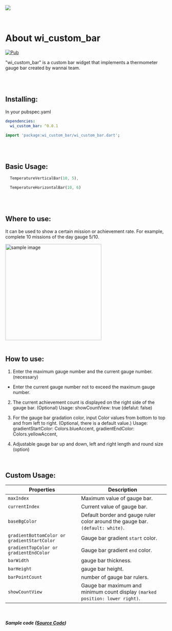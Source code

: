 ![](https://cdn.jsdelivr.net/gh/devteam-wannai/wi_custom_bar/assets/github_title_img.png)

<br>

# About wi_custom_bar
[![Pub](https://img.shields.io/pub/v/wi_custom_bar.svg)](https://pub.dev/packages/wi_custom_bar)

"wi_custom_bar" is a custom bar widget that implements a thermometer gauge bar created by wannai team.

<br>
<br>

## Installing:
In your pubspec.yaml
```yaml
dependencies:
  wi_custom_bar: ^0.0.1
```
```dart
import 'package:wi_custom_bar/wi_custom_bar.dart';
```

<br>
<br>

## Basic Usage:
```dart
  TemperatureVerticalBar(10, 5),

  TemperatureHorizontalBar(10, 6)
```

<br>
<br>

## Where to use:

It can be used to show a certain mission or achievement rate.
For example, complete 10 missions of the day gauge 5/10.

<img src="https://cdn.jsdelivr.net/gh/devteam-wannai/wi_custom_bar/assets/sample_image.png" alt="sample image" width="300"/>

<br>
<br>

## How to use:

1. Enter the maximum gauge number and the current gauge number. (necessary)
* Enter the current gauge number not to exceed the maximum gauge number.

2. The current achievement count is displayed on the right side of the gauge bar. (Optional)
   Usage: showCountView: true (defalut: false)

3. For the gauge bar gradation color, input Color values from bottom to top and from left to right.
   (Optional, there is a default value.)
   Usage: gradientStartColor: Colors.blueAccent, gradientEndColor: Colors.yellowAccent,

4. Adjustable gauge bar up and down, left and right length and round size
   (option)

<br>

## Custom Usage:
|  Properties  |   Description   |
|--------------|-----------------|
| `maxIndex` | Maximum value of gauge bar. |
| `currentIndex` | Current value of gauge bar. |
| `baseBgColor` | Default border and gauge ruler color around the gauge bar. `(default: white)`. |
| `gradientBottomColor or gradientStartColor` | Gauge bar gradient `start` color. |
| `gradientTopColor or gradientEndColor` | Gauge bar gradient `end` color. |
| `barWidth` | gauge bar thickness. |
| `barHeight` | gauge bar height. |
| `barPointCount` | number of gauge bar rulers. |
| `showCountView` | Gauge bar maximum and minimum count display `(marked position: lower right)`. |

<br>

##### Sample code ([Source Code](https://github.com/devteam-wannai/wi_custom_bar/blob/master/lib/sample/sample_code.dart))


